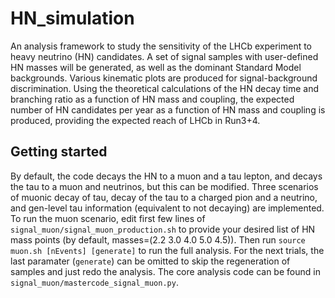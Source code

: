 # HN_simulation
An analysis framework to study the sensitivity of the LHCb experiment to heavy neutrino (HN) candidates.
A set of signal samples with user-defined HN masses will be generated, as well as the dominant Standard Model backgrounds. Various kinematic plots are produced for signal-background discrimination. Using the theoretical calculations of the HN decay time and branching ratio as a function of HN mass and coupling, the expected number of HN candidates per year as a function of HN mass and coupling is produced, providing the expected reach of LHCb in Run3+4.

## Getting started
By default, the code decays the HN to a muon and a tau lepton, and decays the tau to a muon and neutrinos, but this can be modified. Three scenarios of muonic decay of tau, decay of the tau to a charged pion and a neutrino, and gen-level tau information (equivalent to not decaying) are implemented. To run the muon scenario, edit first few lines of `signal_muon/signal_muon_production.sh` to provide your desired list of HN mass points (by default, masses=(2.2 3.0 4.0 5.0 4.5)). Then run `source muon.sh [nEvents] [generate]` to run the full analysis. For the next trials, the last paramater (`generate`) can be omitted to skip the regeneration of samples and just redo the analysis. The core analysis code can be found in `signal_muon/mastercode_signal_muon.py`.


